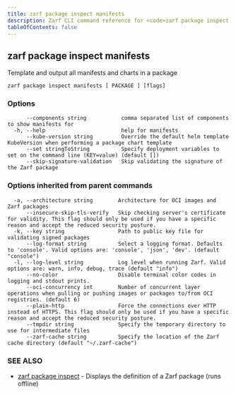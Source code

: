 ```yaml
---
title: zarf package inspect manifests
description: Zarf CLI command reference for <code>zarf package inspect manifests</code>.
tableOfContents: false
---
```


<!-- Page generated by Zarf; DO NOT EDIT -->

## zarf package inspect manifests

Template and output all manifests and charts in a package

```
zarf package inspect manifests [ PACKAGE ] [flags]
```

### Options

```
      --components string           comma separated list of components to show manifests for
  -h, --help                        help for manifests
      --kube-version string         Override the default helm template KubeVersion when performing a package chart template
      --set stringToString          Specify deployment variables to set on the command line (KEY=value) (default [])
      --skip-signature-validation   Skip validating the signature of the Zarf package
```

### Options inherited from parent commands

```
  -a, --architecture string        Architecture for OCI images and Zarf packages
      --insecure-skip-tls-verify   Skip checking server's certificate for validity. This flag should only be used if you have a specific reason and accept the reduced security posture.
  -k, --key string                 Path to public key file for validating signed packages
      --log-format string          Select a logging format. Defaults to 'console'. Valid options are: 'console', 'json', 'dev'. (default "console")
  -l, --log-level string           Log level when running Zarf. Valid options are: warn, info, debug, trace (default "info")
      --no-color                   Disable terminal color codes in logging and stdout prints.
      --oci-concurrency int        Number of concurrent layer operations when pulling or pushing images or packages to/from OCI registries. (default 6)
      --plain-http                 Force the connections over HTTP instead of HTTPS. This flag should only be used if you have a specific reason and accept the reduced security posture.
      --tmpdir string              Specify the temporary directory to use for intermediate files
      --zarf-cache string          Specify the location of the Zarf cache directory (default "~/.zarf-cache")
```

### SEE ALSO

* [zarf package inspect](/commands/zarf_package_inspect/)	 - Displays the definition of a Zarf package (runs offline)

